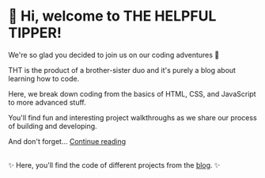 # 👋 Hi, welcome to THE HELPFUL TIPPER!

We're so glad you decided to join us on our coding adventures 🙌

THT is the product of a brother-sister duo and it's purely a blog about learning how to code.

Here, we break down coding from the basics of HTML, CSS, and JavaScript to more advanced stuff.

You'll find fun and interesting project walkthroughs as we share our process of building and developing.

And don't forget... [Continue reading](https://thehelpfultipper.com/about-us/)
<br /><br />

✨ Here, you'll find the code of different projects from the [blog](https://thehelpfultipper.com/). ✨

<!---
thehelpfultipper/thehelpfultipper is a ✨ special ✨ repository because its `README.md` (this file) appears on your GitHub profile.
You can click the Preview link to take a look at your changes.
--->
